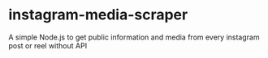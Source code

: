 # instagram-media-scraper
 A simple Node.js to get public information and media from every instagram post or reel without API
